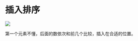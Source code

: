 # 插入排序

![](J:\code\Z\LearningC-\Algorithm\BasicSorting\imgs\insertion.png)

第一个元素不懂，后面的数依次和前几个比较，插入在合适的位置。
